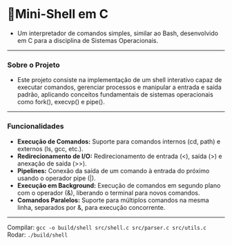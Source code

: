 #  :rocket:**Mini-Shell em C**

* Um interpretador de comandos simples, similar ao Bash, desenvolvido em C para a disciplina de Sistemas Operacionais.
---
### **Sobre o Projeto**

* Este projeto consiste na implementação de um shell interativo capaz de executar comandos, gerenciar processos e manipular a entrada e saída padrão, aplicando conceitos fundamentais de sistemas operacionais como fork(), execvp() e pipe().
---
### **Funcionalidades**
* **Execução de Comandos:** Suporte para comandos internos (cd, path) e externos (ls, gcc, etc.).
* **Redirecionamento de I/O:** Redirecionamento de entrada (<), saída (>) e anexação de saída (>>).
* **Pipelines:** Conexão da saída de um comando à entrada do próximo usando o operador pipe (|).
* **Execução em Background:** Execução de comandos em segundo plano com o operador (&), liberando o terminal para novos comandos.
* **Comandos Paralelos:** Suporte para múltiplos comandos na mesma linha, separados por &, para execução concorrente.
---
Compilar: ```gcc -o build/shell src/shell.c src/parser.c src/utils.c```
<br>Rodar: ```./build/shell```
